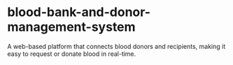﻿# blood-bank-and-donor-management-system

A web-based platform that connects blood donors and recipients, making it easy to request or donate blood in real-time.
